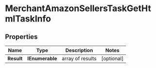 # MerchantAmazonSellersTaskGetHtmlTaskInfo


## Properties

| Name | Type | Description | Notes |
|------------ | ------------- | ------------- | -------------|
**Result** | **IEnumerable<MerchantAmazonSellersTaskGetHtmlResultInfo>** | array of results |[optional]|